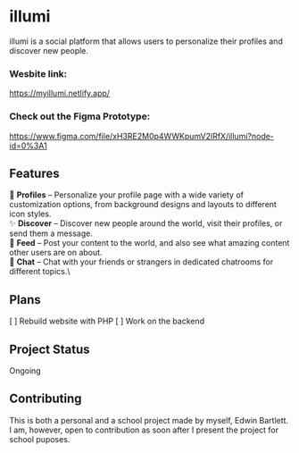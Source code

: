 # illumi
illumi is a social platform that allows users to personalize their profiles and discover new people.

### Wesbite link:
https://myillumi.netlify.app/

### Check out the Figma Prototype:
https://www.figma.com/file/xH3RE2M0p4WWKpumV2lRfX/illumi?node-id=0%3A1

## Features
💫 **Profiles** – Personalize your profile page with a wide variety of customization options, from background designs and layouts to different icon styles.\
✨ **Discover** – Discover new people around the world, visit their profiles, or send them a message.\
🌠 **Feed** – Post your content to the world, and also see what amazing content other users are on about.\
💬 **Chat** – Chat with your friends or strangers in dedicated chatrooms for different topics.\

## Plans
 [ ] Rebuild website with PHP
 [ ] Work on the backend

## Project Status
Ongoing

## Contributing
This is both a personal and a school project made by myself, Edwin Bartlett. I am, however, open to contribution as soon after I present the project for school puposes.
